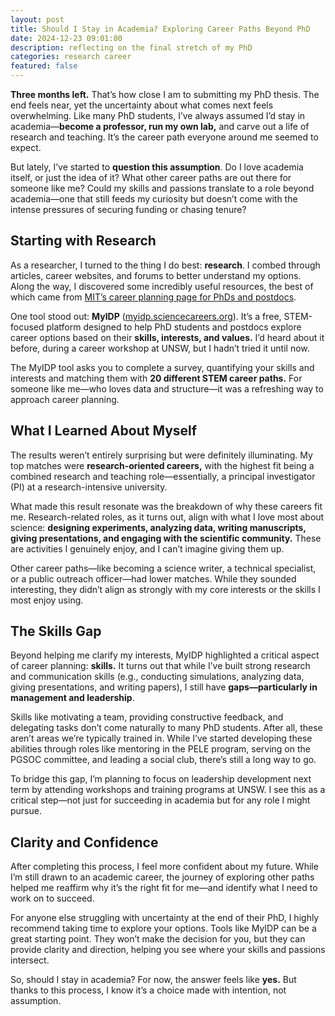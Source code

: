 ```yaml
---
layout: post
title: Should I Stay in Academia? Exploring Career Paths Beyond PhD
date: 2024-12-23 09:01:00
description: reflecting on the final stretch of my PhD
categories: research career 
featured: false
---
```


**Three months left.** That’s how close I am to submitting my PhD thesis. The end feels near, yet the uncertainty about what comes next feels overwhelming. Like many PhD students, I’ve always assumed I’d stay in academia—**become a professor, run my own lab,** and carve out a life of research and teaching. It’s the career path everyone around me seemed to expect.

But lately, I’ve started to **question this assumption**. Do I love academia itself, or just the idea of it? What other career paths are out there for someone like me? Could my skills and passions translate to a role beyond academia—one that still feeds my curiosity but doesn’t come with the intense pressures of securing funding or chasing tenure?

## Starting with Research

As a researcher, I turned to the thing I do best: **research**. I combed through articles, career websites, and forums to better understand my options. Along the way, I discovered some incredibly useful resources, the best of which came from [MIT’s career planning page for PhDs and postdocs](https://capd.mit.edu/resources/career-exploration-and-planning-tools-phds-and-postdocs/).

One tool stood out: **MyIDP** ([myidp.sciencecareers.org](https://myidp.sciencecareers.org)). It’s a free, STEM-focused platform designed to help PhD students and postdocs explore career options based on their **skills, interests, and values.** I’d heard about it before, during a career workshop at UNSW, but I hadn’t tried it until now.

The MyIDP tool asks you to complete a survey, quantifying your skills and interests and matching them with **20 different STEM career paths.** For someone like me—who loves data and structure—it was a refreshing way to approach career planning.

## What I Learned About Myself

The results weren’t entirely surprising but were definitely illuminating. My top matches were **research-oriented careers,** with the highest fit being a combined research and teaching role—essentially, a principal investigator (PI) at a research-intensive university.

What made this result resonate was the breakdown of why these careers fit me. Research-related roles, as it turns out, align with what I love most about science: **designing experiments, analyzing data, writing manuscripts, giving presentations, and engaging with the scientific community.** These are activities I genuinely enjoy, and I can’t imagine giving them up.

Other career paths—like becoming a science writer, a technical specialist, or a public outreach officer—had lower matches. While they sounded interesting, they didn’t align as strongly with my core interests or the skills I most enjoy using.

## The Skills Gap

Beyond helping me clarify my interests, MyIDP highlighted a critical aspect of career planning: **skills.** It turns out that while I’ve built strong research and communication skills (e.g., conducting simulations, analyzing data, giving presentations, and writing papers), I still have **gaps—particularly in management and leadership**.

Skills like motivating a team, providing constructive feedback, and delegating tasks don’t come naturally to many PhD students. After all, these aren’t areas we’re typically trained in. While I’ve started developing these abilities through roles like mentoring in the PELE program, serving on the PGSOC committee, and leading a social club, there’s still a long way to go.

To bridge this gap, I’m planning to focus on leadership development next term by attending workshops and training programs at UNSW. I see this as a critical step—not just for succeeding in academia but for any role I might pursue.

## Clarity and Confidence

After completing this process, I feel more confident about my future. While I’m still drawn to an academic career, the journey of exploring other paths helped me reaffirm why it’s the right fit for me—and identify what I need to work on to succeed.

For anyone else struggling with uncertainty at the end of their PhD, I highly recommend taking time to explore your options. Tools like MyIDP can be a great starting point. They won’t make the decision for you, but they can provide clarity and direction, helping you see where your skills and passions intersect.

So, should I stay in academia? For now, the answer feels like **yes.** But thanks to this process, I know it’s a choice made with intention, not assumption.